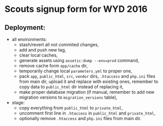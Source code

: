 # Scouts signup form for WYD 2016

## Deployment:
* all environments:
  * stash/revert all not commited changes,
  * add and push new tag,
  * clear local caches,
  * generate assets using `assetic:dump --env=prod` command,
  * remove cache form `app/cache` dir,
  * temporarily change local `parameters.yml` to proper one,
  * pack `app`, `public_html`, `src`, `vendor` dirs, `.htaccess` and `php.ini` files from main dir, upload it and replace with existing ones, remember to copy data to `public_html` dir instead of replacing it,
  * make proper database migration (if manual, remember to add new migration versions to `migration_versions` table),
* stage:
  * copy everything from `public_html` to `private_html`,
  * uncomment first line in `.htaccess` in `public_html` and `private_html`,
  * optionally remove `.htaccess` and `php.ini` files from main dir.

